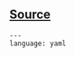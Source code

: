```{include} ../../../examples/github_actions/README.md
```

## [Source](https://github.com/scaleway/serverless-api-framework-python/blob/main/examples/pr_notifier/notifier.py)

```{literalinclude} ../../../examples/github_actions/deploy.yml
---
language: yaml
```
